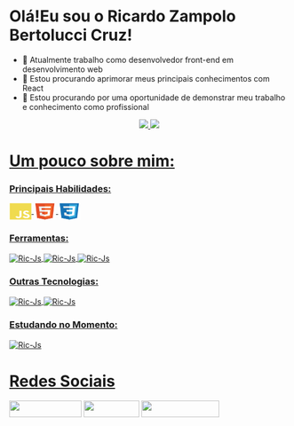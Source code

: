 # Olá!Eu sou o Ricardo Zampolo Bertolucci Cruz!


- 🔭 Atualmente trabalho como desenvolvedor front-end em desenvolvimento web
- 🌱 Estou procurando aprimorar meus principais conhecimentos com React
- 🤔 Estou procurando por uma oportunidade de demonstrar meu trabalho e conhecimento como profissional

<div align="center">
  <a href="https://github.com/Ricardozampolo">
  <img height="180em" src="https://github-readme-stats.vercel.app/api?username=Ricardozampolo&show_icons=true&theme=dark&include_all_commits=true&count_private=true"/>
  <img height="180em" src="https://github-readme-stats.vercel.app/api/top-langs/?username=Ricardozampolo&layout=compact&langs_count=7&theme=dark"/>
</div>

# Um pouco sobre mim:
  
### Principais Habilidades:
<div style="display: inline_block">
  <img align="center" alt="Ric-Js" height="30" width="40" src="https://raw.githubusercontent.com/devicons/devicon/master/icons/javascript/javascript-plain.svg">
  <img align="center" alt="Ric-HTML" height="30" width="40" src="https://raw.githubusercontent.com/devicons/devicon/master/icons/html5/html5-original.svg">
  <img align="center" alt="Ric-CSS" height="30" width="40" src="https://raw.githubusercontent.com/devicons/devicon/master/icons/css3/css3-original.svg">
</div>
  
### Ferramentas:
<div style="display: inline_block">
  <img align="center" alt="Ric-Js" height="30" width="40" src="https://cdn.jsdelivr.net/gh/devicons/devicon/icons/visualstudio/visualstudio-plain.svg">
  <img align="center" alt="Ric-Js" height="30" width="40" src="https://cdn.jsdelivr.net/gh/devicons/devicon/icons/github/github-original.svg">
  <img align="center" alt="Ric-Js" height="30" width="40" src="https://cdn.jsdelivr.net/gh/devicons/devicon/icons/windows8/windows8-original.svg">
</div>
  

### Outras Tecnologias:
<div style="display: inline_block">
  <img align="center" alt="Ric-Js" height="30" width="40" src="https://cdn.jsdelivr.net/gh/devicons/devicon/icons/python/python-original.svg">
  <img align="center" alt="Ric-Js" height="30" width="40" src="https://cdn.jsdelivr.net/gh/devicons/devicon/icons/c/c-original.svg">
</div>

  
### Estudando no Momento:
<div style="display: inline_block">
  <img align="center" alt="Ric-Js" height="30" width="40" src="https://cdn.jsdelivr.net/gh/devicons/devicon/icons/react/react-original.svg">
</div>

# Redes Sociais
<div>
  <a href="https://www.linkedin.com/in/ricardo-bertolucci-/" target="_blank"><img height="30" width="130" src="https://img.shields.io/badge/-LinkedIn-%230077B5?style=for-the-badge&logo=linkedin&logoColor=white" target="_blank"></a>
  <a href = "mailto: kakazampolo2002@gmail.com"><img height="30" width="100" src="https://img.shields.io/badge/-Gmail-%23333?style=for-the-badge&logo=gmail&logoColor=white" target="_blank"></a>
    <a href="https://instagram.com/kakazampolo" target="_blank"><img height="30" width="140" src="https://img.shields.io/badge/-Instagram-%23E4405F?style=for-the-badge&logo=instagram&logoColor=white" target="_blank"></a>
  
</div>

